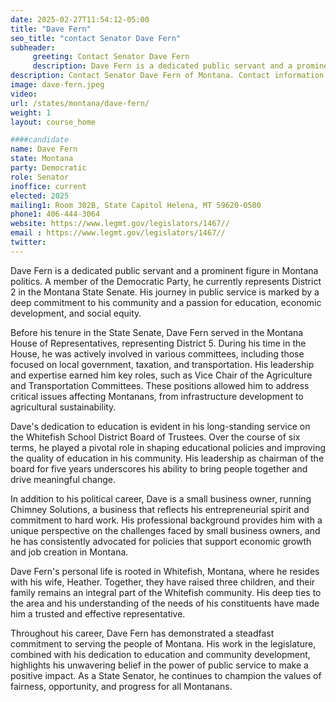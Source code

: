 ```yaml
---
date: 2025-02-27T11:54:12-05:00
title: "Dave Fern"
seo_title: "contact Senator Dave Fern"
subheader:
     greeting: Contact Senator Dave Fern
     description: Dave Fern is a dedicated public servant and a prominent figure in Montana politics. A member of the Democratic Party, he currently represents District 2 in the Montana State Senate. He assumed office on January 6, 2025. His current term ends on January 3, 2029.
description: Contact Senator Dave Fern of Montana. Contact information for Dave Fern includes email address, phone number, and mailing address.
image: dave-fern.jpeg
video:
url: /states/montana/dave-fern/
weight: 1
layout: course_home

####candidate
name: Dave Fern
state: Montana
party: Democratic
role: Senator
inoffice: current
elected: 2025
mailing1: Room 302B, State Capitol Helena, MT 59620-0500
phone1: 406-444-3064
website: https://www.legmt.gov/legislators/1467//
email : https://www.legmt.gov/legislators/1467//
twitter: 
---
```

Dave Fern is a dedicated public servant and a prominent figure in Montana politics. A member of the Democratic Party, he currently represents District 2 in the Montana State Senate. His journey in public service is marked by a deep commitment to his community and a passion for education, economic development, and social equity.

Before his tenure in the State Senate, Dave Fern served in the Montana House of Representatives, representing District 5. During his time in the House, he was actively involved in various committees, including those focused on local government, taxation, and transportation. His leadership and expertise earned him key roles, such as Vice Chair of the Agriculture and Transportation Committees. These positions allowed him to address critical issues affecting Montanans, from infrastructure development to agricultural sustainability.

Dave's dedication to education is evident in his long-standing service on the Whitefish School District Board of Trustees. Over the course of six terms, he played a pivotal role in shaping educational policies and improving the quality of education in his community. His leadership as chairman of the board for five years underscores his ability to bring people together and drive meaningful change.

In addition to his political career, Dave is a small business owner, running Chimney Solutions, a business that reflects his entrepreneurial spirit and commitment to hard work. His professional background provides him with a unique perspective on the challenges faced by small business owners, and he has consistently advocated for policies that support economic growth and job creation in Montana.

Dave Fern's personal life is rooted in Whitefish, Montana, where he resides with his wife, Heather. Together, they have raised three children, and their family remains an integral part of the Whitefish community. His deep ties to the area and his understanding of the needs of his constituents have made him a trusted and effective representative.

Throughout his career, Dave Fern has demonstrated a steadfast commitment to serving the people of Montana. His work in the legislature, combined with his dedication to education and community development, highlights his unwavering belief in the power of public service to make a positive impact. As a State Senator, he continues to champion the values of fairness, opportunity, and progress for all Montanans.
